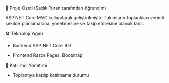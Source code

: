 🌟 Proje Özeti (Sadık Turan tarafından öğrendim)

ASP.NET Core MVC kullanılarak geliştirilmiştir. Takımların toplantıları verimli şekilde planlamasına, yönetmesine ve takip etmesine olanak tanır.

🛠 Teknoloji Yığını

- Backend	ASP.NET Core 9.0

- Frontend	Razor Pages, Bootstrap

👥 Katılımcı Yönetimi

- Toplantıya katılıp katılmama durumu

